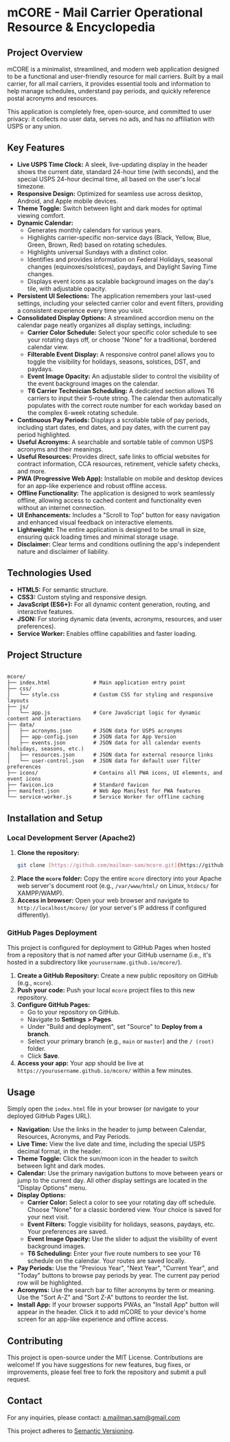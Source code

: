 # mCORE - Mail Carrier Operational Resource & Encyclopedia

## Project Overview

mCORE is a minimalist, streamlined, and modern web application designed to be a functional and user-friendly resource for mail carriers. Built by a mail carrier, for all mail carriers, it provides essential tools and information to help manage schedules, understand pay periods, and quickly reference postal acronyms and resources.

This application is completely free, open-source, and committed to user privacy: it collects no user data, serves no ads, and has no affiliation with USPS or any union.

## Key Features

* **Live USPS Time Clock:** A sleek, live-updating display in the header shows the current date, standard 24-hour time (with seconds), and the special USPS 24-hour decimal time, all based on the user's local timezone.
* **Responsive Design:** Optimized for seamless use across desktop, Android, and Apple mobile devices.
* **Theme Toggle:** Switch between light and dark modes for optimal viewing comfort.
* **Dynamic Calendar:**
    * Generates monthly calendars for various years.
    * Highlights carrier-specific non-service days (Black, Yellow, Blue, Green, Brown, Red) based on rotating schedules.
    * Highlights universal Sundays with a distinct color.
    * Identifies and provides information on Federal Holidays, seasonal changes (equinoxes/solstices), paydays, and Daylight Saving Time changes.
    * Displays event icons as scalable background images on the day's tile, with adjustable opacity.
* **Persistent UI Selections:** The application remembers your last-used settings, including your selected carrier color and event filters, providing a consistent experience every time you visit.
* **Consolidated Display Options:** A streamlined accordion menu on the calendar page neatly organizes all display settings, including:
    * **Carrier Color Schedule:** Select your specific color schedule to see your rotating days off, or choose "None" for a traditional, bordered calendar view.
    * **Filterable Event Display:** A responsive control panel allows you to toggle the visibility for holidays, seasons, solstices, DST, and paydays.
    * **Event Image Opacity:** An adjustable slider to control the visibility of the event background images on the calendar.
    * **T6 Carrier Technician Scheduling:** A dedicated section allows T6 carriers to input their 5-route string. The calendar then automatically populates with the correct route number for each workday based on the complex 6-week rotating schedule.
* **Continuous Pay Periods:** Displays a scrollable table of pay periods, including start dates, end dates, and pay dates, with the current pay period highlighted.
* **Useful Acronyms:** A searchable and sortable table of common USPS acronyms and their meanings.
* **Useful Resources:** Provides direct, safe links to official websites for contract information, CCA resources, retirement, vehicle safety checks, and more.
* **PWA (Progressive Web App):** Installable on mobile and desktop devices for an app-like experience and robust offline access.
* **Offline Functionality:** The application is designed to work seamlessly offline, allowing access to cached content and functionality even without an internet connection.
* **UI Enhancements:** Includes a "Scroll to Top" button for easy navigation and enhanced visual feedback on interactive elements.
* **Lightweight:** The entire application is designed to be small in size, ensuring quick loading times and minimal storage usage.
* **Disclaimer:** Clear terms and conditions outlining the app's independent nature and disclaimer of liability.

## Technologies Used

* **HTML5:** For semantic structure.
* **CSS3:** Custom styling and responsive design.
* **JavaScript (ES6+):** For all dynamic content generation, routing, and interactive features.
* **JSON:** For storing dynamic data (events, acronyms, resources, and user preferences).
* **Service Worker:** Enables offline capabilities and faster loading.

## Project Structure
```

mcore/
├── index.html              # Main application entry point
├── css/
│   └── style.css           # Custom CSS for styling and responsive layouts
├── js/
│   └── app.js              # Core JavaScript logic for dynamic content and interactions
├── data/
│   ├── acronyms.json       # JSON data for USPS acronyms
│   ├── app-config.json     # JSON data for App Version
│   ├── events.json         # JSON data for all calendar events (holidays, seasons, etc.)
│   ├── resources.json      # JSON data for external resource links
│   └── user-control.json   # JSON data for default user filter preferences
├── icons/                  # Contains all PWA icons, UI elements, and event icons
├── favicon.ico             # Standard favicon
├── manifest.json           # Web App Manifest for PWA features
└── service-worker.js       # Service Worker for offline caching

```
## Installation and Setup

### Local Development Server (Apache2)

1.  **Clone the repository:**
    ```bash
    git clone [https://github.com/mailman-sam/mcore.git](https://github.com/mailman-sam/mcore.git)
    ```
2.  **Place the `mcore` folder:** Copy the entire `mcore` directory into your Apache web server's document root (e.g., `/var/www/html/` on Linux, `htdocs/` for XAMPP/WAMP).
3.  **Access in browser:** Open your web browser and navigate to `http://localhost/mcore/` (or your server's IP address if configured differently).

### GitHub Pages Deployment

This project is configured for deployment to GitHub Pages when hosted from a repository that is *not* named after your GitHub username (i.e., it's hosted in a subdirectory like `yourusername.github.io/mcore/`).

1.  **Create a GitHub Repository:** Create a new public repository on GitHub (e.g., `mcore`).
2.  **Push your code:** Push your local `mcore` project files to this new repository.
3.  **Configure GitHub Pages:**
    * Go to your repository on GitHub.
    * Navigate to **Settings > Pages**.
    * Under "Build and deployment", set "Source" to **Deploy from a branch**.
    * Select your primary branch (e.g., `main` or `master`) and the `/ (root)` folder.
    * Click **Save**.
4.  **Access your app:** Your app should be live at `https://yourusername.github.io/mcore/` within a few minutes.

## Usage

Simply open the `index.html` file in your browser (or navigate to your deployed GitHub Pages URL).

* **Navigation:** Use the links in the header to jump between Calendar, Resources, Acronyms, and Pay Periods.
* **Live Time:** View the live date and time, including the special USPS decimal format, in the header.
* **Theme Toggle:** Click the sun/moon icon in the header to switch between light and dark modes.
* **Calendar:** Use the primary navigation buttons to move between years or jump to the current day. All other display settings are located in the "Display Options" menu.
* **Display Options:**
    * **Carrier Color:** Select a color to see your rotating day off schedule. Choose "None" for a classic bordered view. Your choice is saved for your next visit.
    * **Event Filters:** Toggle visibility for holidays, seasons, paydays, etc. Your preferences are saved.
    * **Event Image Opacity:** Use the slider to adjust the visibility of event background images.
    * **T6 Scheduling:** Enter your five route numbers to see your T6 schedule on the calendar. Your routes are saved locally.
* **Pay Periods:** Use the "Previous Year", "Next Year", "Current Year", and "Today" buttons to browse pay periods by year. The current pay period row will be highlighted.
* **Acronyms:** Use the search bar to filter acronyms by term or meaning. Use the "Sort A-Z" and "Sort Z-A" buttons to reorder the list.
* **Install App:** If your browser supports PWAs, an "Install App" button will appear in the header. Click it to add mCORE to your device's home screen for an app-like experience and offline access.

## Contributing

This project is open-source under the MIT License. Contributions are welcome! If you have suggestions for new features, bug fixes, or improvements, please feel free to fork the repository and submit a pull request.

## Contact

For any inquiries, please contact: a.mailman.sam@gmail.com


This project adheres to [Semantic Versioning](https://semver.org/).
